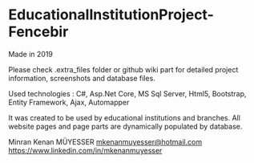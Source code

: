 # EducationalInstitutionProject-Fencebir

Made in 2019

Please check .extra_files folder or github wiki part for detailed project information, screenshots and database files.

Used technologies : C#, Asp.Net Core, MS Sql Server, Html5, Bootstrap, Entity Framework, Ajax, Automapper

It was created to be used by educational institutions and branches.
All website pages and page parts are dynamically populated by database.

Minran Kenan MÜYESSER
mkenanmuyesser@hotmail.com
https://www.linkedin.com/in/mkenanmuyesser